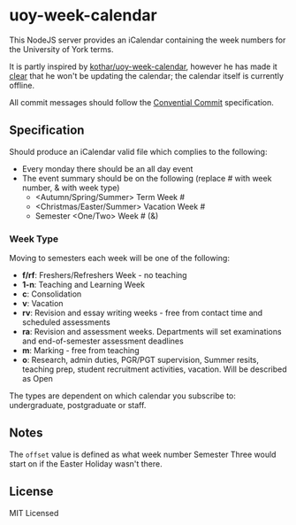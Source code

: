 # uoy-week-calendar

This NodeJS server provides an iCalendar containing the week numbers for the University of York terms.   

It is partly inspired by [kothar/uoy-week-calendar](https://github.com/kothar/uoy-week-calendar), however he has made it [clear](https://github.com/kothar/uoy-week-calendar/blob/3648bc85d0478d19cb6d6bef9ca5ba7dd907f9ff/index.php#L28) that he won't be updating the calendar; the calendar itself is currently offline.

All commit messages should follow the [Convential Commit](https://cheatography.com/albelop/cheat-sheets/conventional-commits/) specification.

## Specification

Should produce an iCalendar valid file which complies to the following:
- Every monday there should be an all day event
- The event summary should be on the following (replace # with week number, & with week type)
  - <Autumn/Spring/Summer> Term Week #
  - <Christmas/Easter/Summer> Vacation Week #
  - Semester <One/Two> Week # (&)

### Week Type

Moving to semesters each week will be one of the following:

- **f/rf**: Freshers/Refreshers Week - no teaching
- **1-n**: Teaching and Learning Week
- **c**: Consolidation
- **v**: Vacation
- **rv**: Revision and essay writing weeks - free from contact time and scheduled assessments
- **ra**: Revision and assessment weeks. Departments will set examinations and end-of-semester assessment deadlines
- **m**: Marking - free from teaching
- **o**: Research, admin duties, PGR/PGT supervision, Summer resits, teaching prep, student recruitment activities, vacation. Will be described as Open

The types are dependent on which calendar you subscribe to: undergraduate, postgraduate or staff.

## Notes

The `offset` value is defined as what week number Semester Three would start on if the Easter Holiday wasn't there.

## License

MIT Licensed
